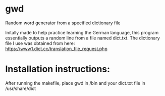 # gwd
Random word generator from a specified dictionary file

Initally made to help practice learning the German language, this program essentially outputs a random line from a file named dict.txt.
The dictionary file I use was obtained from here: https://www1.dict.cc/translation_file_request.php

# Installation instructions:
After running the makefile, place gwd in /bin and your dict.txt file in /usr/share/dict
